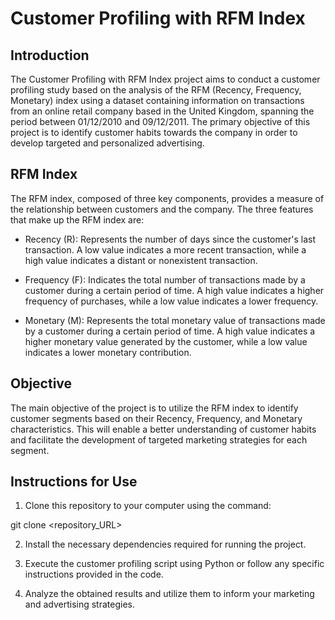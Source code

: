 # Customer Profiling with RFM Index

## Introduction

The Customer Profiling with RFM Index project aims to conduct a customer profiling study based on the analysis of the RFM (Recency, Frequency, Monetary) index using a dataset containing information on transactions from an online retail company based in the United Kingdom, spanning the period between 01/12/2010 and 09/12/2011. The primary objective of this project is to identify customer habits towards the company in order to develop targeted and personalized advertising.

## RFM Index

The RFM index, composed of three key components, provides a measure of the relationship between customers and the company. The three features that make up the RFM index are:

- Recency (R): Represents the number of days since the customer's last transaction. A low value indicates a more recent transaction, while a high value indicates a distant or nonexistent transaction.

- Frequency (F): Indicates the total number of transactions made by a customer during a certain period of time. A high value indicates a higher frequency of purchases, while a low value indicates a lower frequency.

- Monetary (M): Represents the total monetary value of transactions made by a customer during a certain period of time. A high value indicates a higher monetary value generated by the customer, while a low value indicates a lower monetary contribution.

## Objective

The main objective of the project is to utilize the RFM index to identify customer segments based on their Recency, Frequency, and Monetary characteristics. This will enable a better understanding of customer habits and facilitate the development of targeted marketing strategies for each segment.

## Instructions for Use

1. Clone this repository to your computer using the command:

git clone <repository_URL>

2. Install the necessary dependencies required for running the project.

3. Execute the customer profiling script using Python or follow any specific instructions provided in the code.

4. Analyze the obtained results and utilize them to inform your marketing and advertising strategies.

